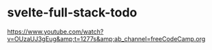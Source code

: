 # svelte-full-stack-todo
https://www.youtube.com/watch?v=OUzaUJ3gEug&amp;t=1277s&amp;ab_channel=freeCodeCamp.org
